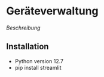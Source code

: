 # Geräteverwaltung


*Beschreibung*

## Installation

- Python version 12.7
- pip install streamlit 